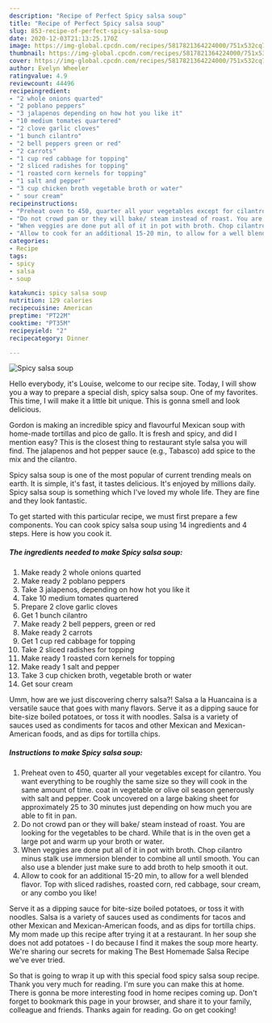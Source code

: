 ```yaml
---
description: "Recipe of Perfect Spicy salsa soup"
title: "Recipe of Perfect Spicy salsa soup"
slug: 853-recipe-of-perfect-spicy-salsa-soup
date: 2020-12-03T21:13:25.170Z
image: https://img-global.cpcdn.com/recipes/5817821364224000/751x532cq70/spicy-salsa-soup-recipe-main-photo.jpg
thumbnail: https://img-global.cpcdn.com/recipes/5817821364224000/751x532cq70/spicy-salsa-soup-recipe-main-photo.jpg
cover: https://img-global.cpcdn.com/recipes/5817821364224000/751x532cq70/spicy-salsa-soup-recipe-main-photo.jpg
author: Evelyn Wheeler
ratingvalue: 4.9
reviewcount: 44496
recipeingredient:
- "2 whole onions quarted"
- "2 poblano peppers"
- "3 jalapenos depending on how hot you like it"
- "10 medium tomates quartered"
- "2 clove garlic cloves"
- "1 bunch cilantro"
- "2 bell peppers green or red"
- "2 carrots"
- "1 cup red cabbage for topping"
- "2 sliced radishes for topping"
- "1 roasted corn kernels for topping"
- "1 salt and pepper"
- "3 cup chicken broth vegetable broth or water"
- " sour cream"
recipeinstructions:
- "Preheat oven to 450, quarter all your vegetables except for cilantro. You want everything to be roughly the same size so they will cook in the same amount of time. coat in vegetable or olive oil season generously with salt and pepper. Cook uncovered on a large baking sheet for approximately 25 to 30 minutes just depending on how much you are able to fit in pan."
- "Do not crowd pan or they will bake/ steam instead of roast. You are looking for the vegetables to be chard. While that is in the oven get a large pot and warm up your broth or water."
- "When veggies are done put all of it in pot with broth. Chop cilantro minus stalk use immersion blender to combine all until smooth. You can also use a blender just make sure to add broth to help smooth it out."
- "Allow to cook for an additional 15-20 min, to allow for a well blended flavor. Top with sliced radishes, roasted corn, red cabbage, sour cream, or any combo you like!"
categories:
- Recipe
tags:
- spicy
- salsa
- soup

katakunci: spicy salsa soup 
nutrition: 129 calories
recipecuisine: American
preptime: "PT22M"
cooktime: "PT35M"
recipeyield: "2"
recipecategory: Dinner

---
```



![Spicy salsa soup](https://img-global.cpcdn.com/recipes/5817821364224000/751x532cq70/spicy-salsa-soup-recipe-main-photo.jpg)

Hello everybody, it's Louise, welcome to our recipe site. Today, I will show you a way to prepare a special dish, spicy salsa soup. One of my favorites. This time, I will make it a little bit unique. This is gonna smell and look delicious.

Gordon is making an incredible spicy and flavourful Mexican soup with home-made tortillas and pico de gallo. It is fresh and spicy, and did I mention easy? This is the closest thing to restaurant style salsa you will find. The jalapenos and hot pepper sauce (e.g., Tabasco) add spice to the mix and the cilantro.

Spicy salsa soup is one of the most popular of current trending meals on earth. It is simple, it's fast, it tastes delicious. It's enjoyed by millions daily. Spicy salsa soup is something which I've loved my whole life. They are fine and they look fantastic.


To get started with this particular recipe, we must first prepare a few components. You can cook spicy salsa soup using 14 ingredients and 4 steps. Here is how you cook it.

<!--inarticleads1-->

##### The ingredients needed to make Spicy salsa soup:

1. Make ready 2 whole onions quarted
1. Make ready 2 poblano peppers
1. Take 3 jalapenos, depending on how hot you like it
1. Take 10 medium tomates quartered
1. Prepare 2 clove garlic cloves
1. Get 1 bunch cilantro
1. Make ready 2 bell peppers, green or red
1. Make ready 2 carrots
1. Get 1 cup red cabbage for topping
1. Take 2 sliced radishes for topping
1. Make ready 1 roasted corn kernels for topping
1. Make ready 1 salt and pepper
1. Take 3 cup chicken broth, vegetable broth or water
1. Get  sour cream


Umm, how are we just discovering cherry salsa?! Salsa a la Huancaina is a versatile sauce that goes with many flavors. Serve it as a dipping sauce for bite-size boiled potatoes, or toss it with noodles. Salsa is a variety of sauces used as condiments for tacos and other Mexican and Mexican-American foods, and as dips for tortilla chips. 

<!--inarticleads2-->

##### Instructions to make Spicy salsa soup:

1. Preheat oven to 450, quarter all your vegetables except for cilantro. You want everything to be roughly the same size so they will cook in the same amount of time. coat in vegetable or olive oil season generously with salt and pepper. Cook uncovered on a large baking sheet for approximately 25 to 30 minutes just depending on how much you are able to fit in pan.
1. Do not crowd pan or they will bake/ steam instead of roast. You are looking for the vegetables to be chard. While that is in the oven get a large pot and warm up your broth or water.
1. When veggies are done put all of it in pot with broth. Chop cilantro minus stalk use immersion blender to combine all until smooth. You can also use a blender just make sure to add broth to help smooth it out.
1. Allow to cook for an additional 15-20 min, to allow for a well blended flavor. Top with sliced radishes, roasted corn, red cabbage, sour cream, or any combo you like!


Serve it as a dipping sauce for bite-size boiled potatoes, or toss it with noodles. Salsa is a variety of sauces used as condiments for tacos and other Mexican and Mexican-American foods, and as dips for tortilla chips. My mom made up this recipe after trying it at a restaurant. In her soup she does not add potatoes - I do because I find it makes the soup more hearty. We&#39;re sharing our secrets for making The Best Homemade Salsa Recipe we&#39;ve ever tried. 

So that is going to wrap it up with this special food spicy salsa soup recipe. Thank you very much for reading. I'm sure you can make this at home. There is gonna be more interesting food in home recipes coming up. Don't forget to bookmark this page in your browser, and share it to your family, colleague and friends. Thanks again for reading. Go on get cooking!

